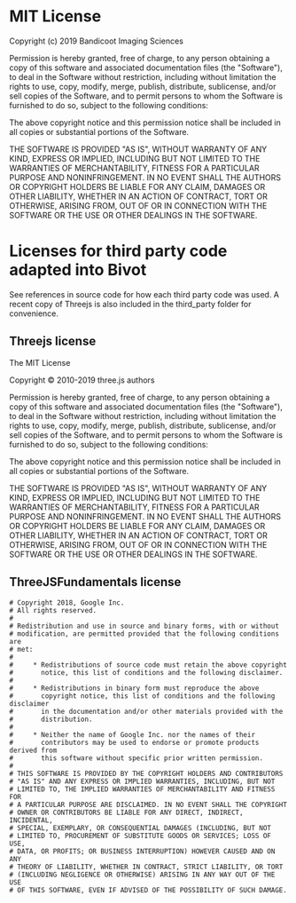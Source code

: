 # MIT License

Copyright (c) 2019 Bandicoot Imaging Sciences

Permission is hereby granted, free of charge, to any person obtaining a copy
of this software and associated documentation files (the "Software"), to deal
in the Software without restriction, including without limitation the rights
to use, copy, modify, merge, publish, distribute, sublicense, and/or sell
copies of the Software, and to permit persons to whom the Software is
furnished to do so, subject to the following conditions:

The above copyright notice and this permission notice shall be included in all
copies or substantial portions of the Software.

THE SOFTWARE IS PROVIDED "AS IS", WITHOUT WARRANTY OF ANY KIND, EXPRESS OR
IMPLIED, INCLUDING BUT NOT LIMITED TO THE WARRANTIES OF MERCHANTABILITY,
FITNESS FOR A PARTICULAR PURPOSE AND NONINFRINGEMENT. IN NO EVENT SHALL THE
AUTHORS OR COPYRIGHT HOLDERS BE LIABLE FOR ANY CLAIM, DAMAGES OR OTHER
LIABILITY, WHETHER IN AN ACTION OF CONTRACT, TORT OR OTHERWISE, ARISING FROM,
OUT OF OR IN CONNECTION WITH THE SOFTWARE OR THE USE OR OTHER DEALINGS IN THE
SOFTWARE.

# Licenses for third party code adapted into Bivot
See references in source code for how each third party code was used. A recent copy of Threejs is also
included in the third_party folder for convenience.

## Threejs license

The MIT License

Copyright © 2010-2019 three.js authors

Permission is hereby granted, free of charge, to any person obtaining a copy
of this software and associated documentation files (the "Software"), to deal
in the Software without restriction, including without limitation the rights
to use, copy, modify, merge, publish, distribute, sublicense, and/or sell
copies of the Software, and to permit persons to whom the Software is
furnished to do so, subject to the following conditions:

The above copyright notice and this permission notice shall be included in
all copies or substantial portions of the Software.

THE SOFTWARE IS PROVIDED "AS IS", WITHOUT WARRANTY OF ANY KIND, EXPRESS OR
IMPLIED, INCLUDING BUT NOT LIMITED TO THE WARRANTIES OF MERCHANTABILITY,
FITNESS FOR A PARTICULAR PURPOSE AND NONINFRINGEMENT. IN NO EVENT SHALL THE
AUTHORS OR COPYRIGHT HOLDERS BE LIABLE FOR ANY CLAIM, DAMAGES OR OTHER
LIABILITY, WHETHER IN AN ACTION OF CONTRACT, TORT OR OTHERWISE, ARISING FROM,
OUT OF OR IN CONNECTION WITH THE SOFTWARE OR THE USE OR OTHER DEALINGS IN
THE SOFTWARE.

## ThreeJSFundamentals license
```
# Copyright 2018, Google Inc.
# All rights reserved.
#
# Redistribution and use in source and binary forms, with or without
# modification, are permitted provided that the following conditions are
# met:
#
#     * Redistributions of source code must retain the above copyright
#       notice, this list of conditions and the following disclaimer.
#
#     * Redistributions in binary form must reproduce the above
#       copyright notice, this list of conditions and the following disclaimer
#       in the documentation and/or other materials provided with the
#       distribution.
#
#     * Neither the name of Google Inc. nor the names of their
#       contributors may be used to endorse or promote products derived from
#       this software without specific prior written permission.
#
# THIS SOFTWARE IS PROVIDED BY THE COPYRIGHT HOLDERS AND CONTRIBUTORS
# "AS IS" AND ANY EXPRESS OR IMPLIED WARRANTIES, INCLUDING, BUT NOT
# LIMITED TO, THE IMPLIED WARRANTIES OF MERCHANTABILITY AND FITNESS FOR
# A PARTICULAR PURPOSE ARE DISCLAIMED. IN NO EVENT SHALL THE COPYRIGHT
# OWNER OR CONTRIBUTORS BE LIABLE FOR ANY DIRECT, INDIRECT, INCIDENTAL,
# SPECIAL, EXEMPLARY, OR CONSEQUENTIAL DAMAGES (INCLUDING, BUT NOT
# LIMITED TO, PROCUREMENT OF SUBSTITUTE GOODS OR SERVICES; LOSS OF USE,
# DATA, OR PROFITS; OR BUSINESS INTERRUPTION) HOWEVER CAUSED AND ON ANY
# THEORY OF LIABILITY, WHETHER IN CONTRACT, STRICT LIABILITY, OR TORT
# (INCLUDING NEGLIGENCE OR OTHERWISE) ARISING IN ANY WAY OUT OF THE USE
# OF THIS SOFTWARE, EVEN IF ADVISED OF THE POSSIBILITY OF SUCH DAMAGE.
```